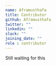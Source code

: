 ```yaml
---
name: Aframusthafa
title: Contributor
github: Aframusthafa
twitter: ""
linkedin: ""
slack: ""
joining_date: ""
role : contributor
---
```


Still waiting for this
